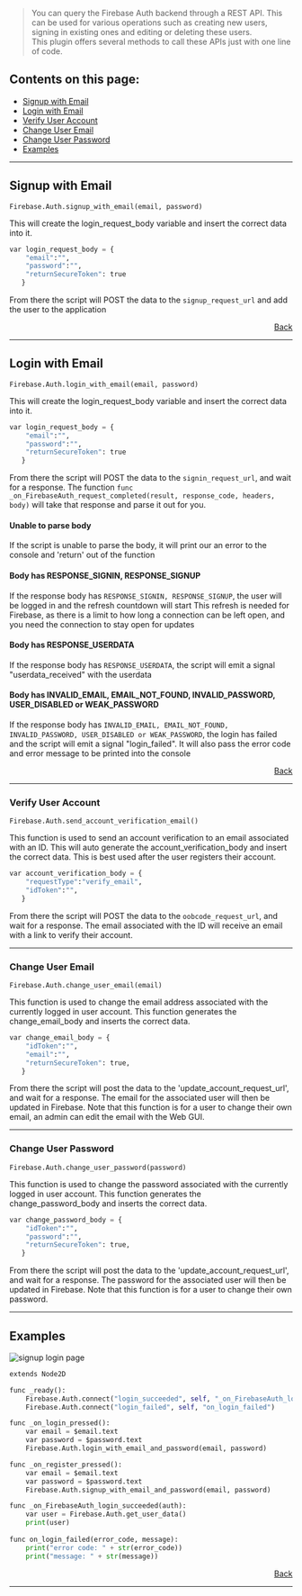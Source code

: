 > You can query the Firebase Auth backend through a REST API. This can be used for various operations such as creating new users, signing in existing ones and editing or deleting these users.  
This plugin offers several methods to call these APIs just with one line of code.

## Contents on this page:
- [Signup with Email](https://github.com/WolfgangSenff/GodotFirebase/wiki/Authentication-and-User-Management#signup-with-email)
- [Login with Email](https://github.com/WolfgangSenff/GodotFirebase/wiki/Authentication-and-User-Management#login-with-email)
- [Verify User Account](https://github.com/WolfgangSenff/GodotFirebase/wiki/Authentication-and-User-Management#verify-user-account)
- [Change User Email](https://github.com/WolfgangSenff/GodotFirebase/wiki/Authentication-and-User-Management#change-user-email)
- [Change User Password](https://github.com/WolfgangSenff/GodotFirebase/wiki/Authentication-and-User-Management#change-user-password)
- [Examples](https://github.com/WolfgangSenff/GodotFirebase/wiki/Authentication-and-User-Management#examples)

***


## Signup with Email
```
Firebase.Auth.signup_with_email(email, password)
```

This will create the login_request_body variable and insert the correct data into it.

```python
var login_request_body = {
    "email":"",
    "password":"",
    "returnSecureToken": true
   }
```

From there the script will POST the data to the `signup_request_url` and add the user to the application  
<p align="right"><a href="#contents-on-this-page">Back</a></p>  


***
## Login with Email
```
Firebase.Auth.login_with_email(email, password)
```

This will create the login_request_body variable and insert the correct data into it.

```python
var login_request_body = {
    "email":"",
    "password":"",
    "returnSecureToken": true
   }
```

From there the script will POST the data to the `signin_request_url`, and wait for a response. The function `func _on_FirebaseAuth_request_completed(result, response_code, headers, body)` will take that response and parse it out for you.

#### Unable to parse body
If the script is unable to parse the body, it will print our an error to the console and 'return' out of the function

#### Body has RESPONSE_SIGNIN, RESPONSE_SIGNUP
If the response body has `RESPONSE_SIGNIN, RESPONSE_SIGNUP`, the user will be logged in and the refresh countdown will start
This refresh is needed for Firebase, as there is a limit to how long a connection can be left open, and you need the connection to stay open for updates

#### Body has RESPONSE_USERDATA
If the response body has `RESPONSE_USERDATA`, the script will emit a signal "userdata_received" with the userdata

#### Body has INVALID_EMAIL, EMAIL_NOT_FOUND, INVALID_PASSWORD, USER_DISABLED or WEAK_PASSWORD
If the response body has `INVALID_EMAIL, EMAIL_NOT_FOUND, INVALID_PASSWORD, USER_DISABLED or WEAK_PASSWORD`, the login has failed and the script will emit a signal "login_failed". It will also pass the error code and error message to be printed into the console
<p align="right"><a href="#contents-on-this-page">Back</a></p> 

***
### Verify User Account
```
Firebase.Auth.send_account_verification_email()
```

This function is used to send an account verification to an email associated with an ID. This will auto generate the account_verification_body and insert the correct data. This is best used after the user registers their account.

```python
var account_verification_body = {
	"requestType":"verify_email",
	"idToken":"",
   }
```

From there the script will POST the data to the `oobcode_request_url`, and wait for a response. The email associated with the ID will receive an email with a link to verify their account.

***
### Change User Email
```
Firebase.Auth.change_user_email(email)
```

This function is used to change the email address associated with the currently logged in user account. This function generates the change_email_body and inserts the correct data.

```python
var change_email_body = {
	"idToken":"",
	"email":"",
	"returnSecureToken": true,
   }
```

From there the script will post the data to the 'update_account_request_url', and wait for a response. The email for the associated user will then be updated in Firebase. Note that this function is for a user to change their own email, an admin can edit the email with the Web GUI.

***
### Change User Password
```
Firebase.Auth.change_user_password(password)
```

This function is used to change the password associated with the currently logged in user account. This function generates the change_password_body and inserts the correct data.

```python
var change_password_body = {
	"idToken":"",
	"password":"",
	"returnSecureToken": true,
   }
```

From there the script will post the data to the 'update_account_request_url', and wait for a response. The password for the associated user will then be updated in Firebase. Note that this function is for a user to change their own password.

***
## Examples

![signup login page](https://github.com/WolfgangSenff/GodotFirebase/wiki/images/signup_login_page.png)
```python
extends Node2D

func _ready():
	Firebase.Auth.connect("login_succeeded", self, "_on_FirebaseAuth_login_succeeded")
	Firebase.Auth.connect("login_failed", self, "on_login_failed")

func _on_login_pressed():
	var email = $email.text
	var password = $password.text
	Firebase.Auth.login_with_email_and_password(email, password)

func _on_register_pressed():
	var email = $email.text
	var password = $password.text
	Firebase.Auth.signup_with_email_and_password(email, password)

func _on_FirebaseAuth_login_succeeded(auth):
	var user = Firebase.Auth.get_user_data()
	print(user)
    
func on_login_failed(error_code, message):
	print("error code: " + str(error_code))
	print("message: " + str(message))
```
<p align="right"><a href="#contents-on-this-page">Back</a></p>  


***